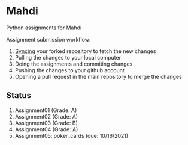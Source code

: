 # Mahdi
Python assignments for Mahdi

Assignment submission workflow:
1. [Syncing](https://docs.github.com/en/github/collaborating-with-pull-requests/working-with-forks/syncing-a-fork) your forked repository to fetch the new changes
2. Pulling the changes to your local computer
3. Doing the assignments and commiting changes
4. Pushing the changes to your github account
5. Opening a pull request in the main repository to merge the changes

## Status
1. Assignment01 (Grade: A)
2. Assignment02 (Grade: A)
3. Assignment03 (Grade: B)
4. Assignment04 (Grade: A)
5. Assignment05: poker_cards (due: 10/16/2021)
